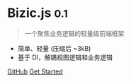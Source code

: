 

# Bizic.js <small>0.1</small>

> 一个聚焦业务逻辑的轻量级前端框架

- 简单、轻量 (压缩后 ~3kB)
- 基于 DI，解耦视图逻辑和业务逻辑
<!-- - 为你的项目逻辑组织提供强有力的支撑 -->

[GitHub](https://github.com/bizic/bizic/)
[Get Started](/guide/introduction)
